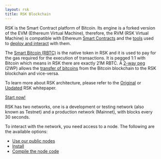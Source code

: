 ```yaml
---
layout: rsk
title: RSK Blockchain
---
```


RSK is the Smart Contract platform of Bitcoin. Its engine is a forked version of the EVM (Ethereum Virtual Machine), therefore, the RVM (RSK Virtual Machine) is compatible with Ethereum [Smart Contracts](/develop) and the [tools](/tools) used to [deploy and interact](/develop/tutorials/) with them.

The [Smart Bitcoin (RBTC)](/rsk/rbtc) is the native token in RSK and it is used to pay for the gas required for the execution of transactions. It is pegged 1:1 with Bitcoin which means in RSK there are exactly 21M RBTC. A [2-way peg](/rsk/architecture/2-way-peg/) (2WP) allows the [transfer of bitcoins](/rsk/rbtc/conversion) from the Bitcoin blockchain to the RSK blockchain and vice-versa.

To learn more about RSK architecture, please refer to the [Original](https://www.rsk.co/Whitepapers/RSK_White_Paper-ORIGINAL.pdf) or [Updated](https://www.rsk.co/Whitepapers/RSK-White-Paper-Updated.pdf) RSK whitepaper.

<a href="/quick-start/" class="green-button">Start now!</a>

RSK has two networks, one is a development or testing network (also known as Testnet) and a production network (Mainnet), with blocks every 30 seconds.

To interact with the network, you need access to a node. The following are the available options:
- [Use our public nodes](/rsk/public-nodes)
- [Install](/rsk/install)
- [Compile the node code](/rsk/node/contribute/)
